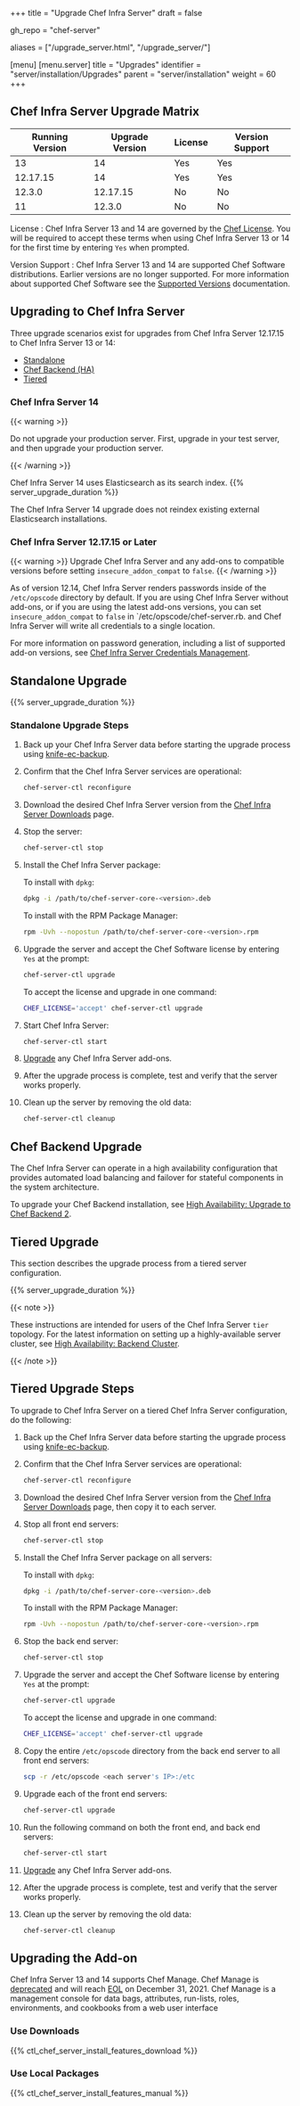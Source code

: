 +++
title = "Upgrade Chef Infra Server"
draft = false

gh_repo = "chef-server"

aliases = ["/upgrade_server.html", "/upgrade_server/"]

[menu]
  [menu.server]
    title = "Upgrades"
    identifier = "server/installation/Upgrades"
    parent = "server/installation"
    weight = 60
+++

## Chef Infra Server Upgrade Matrix

| Running Version | Upgrade Version | License | Version Support |
|---------|---------|------|-----------|
| 13 | 14 | Yes | Yes |
| 12.17.15 | 14 | Yes | Yes |
| 12.3.0 | 12.17.15 | No | No |
| 11 | 12.3.0 | No | No |

License
: Chef Infra Server 13 and 14 are governed by the [Chef License](https://docs.chef.io/chef_license_accept/#chef-infra-server). You will be required to accept these terms when using Chef Infra Server 13 or 14 for the first time by entering `Yes` when prompted.

Version Support
: Chef Infra Server 13 and 14 are supported Chef Software distributions. Earlier versions are no longer supported. For more information about supported Chef Software see the [Supported Versions](https://docs.chef.io/versions/#supported-commercial-distributions) documentation.

## Upgrading to Chef Infra Server

Three upgrade scenarios exist for upgrades from Chef Infra Server 12.17.15 to Chef Infra Server 13 or 14:

- [Standalone](/upgrade_server/#standalone-upgrade)
- [Chef Backend (HA)](/upgrade_server/#chef-backend-upgrade)
- [Tiered](/upgrade_server/#tiered-upgrade)

### Chef Infra Server 14

{{< warning >}}

Do not upgrade your production server. First, upgrade in your test server, and then upgrade your production server.

{{< /warning >}}

Chef Infra Server 14 uses Elasticsearch as its search index.
{{% server_upgrade_duration %}}

The Chef Infra Server 14 upgrade does not reindex existing external Elasticsearch installations.

### Chef Infra Server 12.17.15 or Later

{{< warning >}}
Upgrade Chef Infra Server and any add-ons to compatible versions before setting `insecure_addon_compat` to `false`.
{{< /warning >}}

As of version 12.14, Chef Infra Server renders passwords inside of the `/etc/opscode` directory by default.
If you are using Chef Infra Server without add-ons, or if you are using the latest add-ons versions, you can set `insecure_addon_compat` to `false` in `/etc/opscode/chef-server.rb.
and Chef Infra Server will write all credentials to a single location.

For more information on password generation, including a list of supported add-on versions, see [Chef Infra Server Credentials Management](/server_security/#chef-infra-server-credentials-management).

## Standalone Upgrade

{{% server_upgrade_duration %}}

### Standalone Upgrade Steps

1. Back up your Chef Infra Server data before starting the upgrade process using [knife-ec-backup](https://github.com/chef/knife-ec-backup).

1. Confirm that the Chef Infra Server services are operational:

    ```bash
    chef-server-ctl reconfigure
    ```

1. Download the desired Chef Infra Server version from the [Chef Infra Server Downloads](https://downloads.chef.io/products/chef-server) page.

1. Stop the server:

    ```bash
    chef-server-ctl stop
    ```

1. Install the Chef Infra Server package:

    To install with `dpkg`:

    ```bash
    dpkg -i /path/to/chef-server-core-<version>.deb
    ```

    To install with the RPM Package Manager:

    ```bash
    rpm -Uvh --nopostun /path/to/chef-server-core-<version>.rpm
    ```

1. Upgrade the server and accept the Chef Software license by entering `Yes` at the prompt:

    ```bash
    chef-server-ctl upgrade
    ```

    To accept the license and upgrade in one command:

    ```bash
    CHEF_LICENSE='accept' chef-server-ctl upgrade
    ```

1. Start Chef Infra Server:

    ```bash
    chef-server-ctl start
    ```

1. [Upgrade](#upgrading-add-ons) any Chef Infra Server add-ons.

1. After the upgrade process is complete, test and verify that the server works properly.

1. Clean up the server by removing the old data:

    ```bash
    chef-server-ctl cleanup
    ```

## Chef Backend Upgrade

The Chef Infra Server can operate in a high availability configuration that provides automated load balancing and failover for stateful components in the system architecture.

To upgrade your Chef Backend installation, see [High Availability: Upgrade to Chef Backend 2](/upgrade_server_ha_v2/).

## Tiered Upgrade

This section describes the upgrade process from a tiered server configuration.

{{% server_upgrade_duration %}}

{{< note >}}

These instructions are intended for users of the Chef Infra Server `tier` topology.
For the latest information on setting up a highly-available server cluster, see [High Availability: Backend Cluster](/install_server_ha/).

{{< /note >}}

## Tiered Upgrade Steps

To upgrade to Chef Infra Server on a tiered Chef Infra Server configuration, do the following:

1. Back up the Chef Infra Server data before starting the upgrade process using [knife-ec-backup](https://github.com/chef/knife-ec-backup).

1. Confirm that the Chef Infra Server services are operational:

    ```bash
    chef-server-ctl reconfigure
    ```

1. Download the desired Chef Infra Server version from the [Chef Infra Server Downloads](https://downloads.chef.io/products/chef-server) page, then copy it to each server.

1. Stop all front end servers:

    ```bash
    chef-server-ctl stop
    ```

1. Install the Chef Infra Server package on all servers:

    To install with `dpkg`:

    ```bash
    dpkg -i /path/to/chef-server-core-<version>.deb
    ```

    To install with the RPM Package Manager:

    ```bash
    rpm -Uvh --nopostun /path/to/chef-server-core-<version>.rpm
    ```

1. Stop the back end server:

    ```bash
    chef-server-ctl stop
    ```

1. Upgrade the server and accept the Chef Software license by entering `Yes` at the prompt:

    ```bash
    chef-server-ctl upgrade
    ```

    To accept the license and upgrade in one command:

    ```bash
    CHEF_LICENSE='accept' chef-server-ctl upgrade
    ```

1. Copy the entire `/etc/opscode` directory from the back end server to all front end servers:

    ```bash
    scp -r /etc/opscode <each server's IP>:/etc
    ```

1. Upgrade each of the front end servers:

    ```bash
    chef-server-ctl upgrade
    ```

1. Run the following command on both the front end, and back end servers:

    ```bash
    chef-server-ctl start
    ```

1. [Upgrade](#upgrading-add-ons) any Chef Infra Server add-ons.

1. After the upgrade process is complete, test and verify that the server works properly.

1. Clean up the server by removing the old data:

   ```bash
   chef-server-ctl cleanup
   ```

## Upgrading the Add-on

Chef Infra Server 13 and 14 supports Chef Manage. Chef Manage is [deprecated](https://docs.chef.io/versions/#deprecated-products-and-versions) and will reach [EOL](https://docs.chef.io/versions/#deprecated-products-and-versions) on December 31, 2021. Chef Manage is a management console for  data bags, attributes, run-lists, roles, environments, and cookbooks from a web user interface

### Use Downloads

{{% ctl_chef_server_install_features_download %}}

### Use Local Packages

{{% ctl_chef_server_install_features_manual %}}
